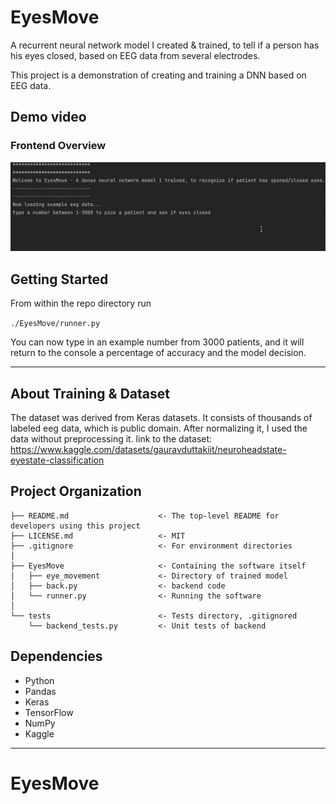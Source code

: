 EyesMove
==============================

A recurrent neural network model I created & trained, to tell if a person has his eyes closed, based
on EEG data from several electrodes.

This project is a demonstration of creating and training a DNN based on EEG data.

Demo video
------------

### Frontend Overview

![Demo](./demo.gif?raw=true)

Getting Started
------------

From within the repo directory run

`./EyesMove/runner.py`

You can now type in an example number from 3000 patients, and it will return
to the console a percentage of accuracy and the model decision.

-----
About Training & Dataset
--

The dataset was derived from Keras datasets. It consists of thousands of labeled eeg data, which is public domain.
After normalizing it, I used the data without preprocessing it.
link to the dataset:
https://www.kaggle.com/datasets/gauravduttakiit/neuroheadstate-eyestate-classification

Project Organization
------------

    ├── README.md                    <- The top-level README for developers using this project
    ├── LICENSE.md                   <- MIT
    ├── .gitignore                   <- For environment directories
    │
    ├── EyesMove                     <- Containing the software itself
    │   ├── eye_movement             <- Directory of trained model
    │   ├── back.py                  <- backend code
    │   └── runner.py                <- Running the software
    │
    └── tests                        <- Tests directory, .gitignored
        └── backend_tests.py         <- Unit tests of backend
 
Dependencies
------------

- Python
- Pandas
- Keras
- TensorFlow
- NumPy
- Kaggle
--------
# EyesMove

